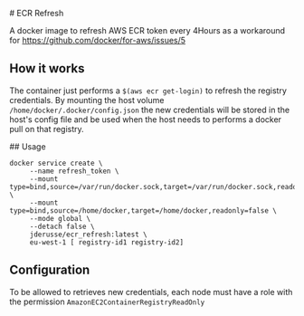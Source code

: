 # ECR Refresh

A docker image to refresh AWS ECR token every 4Hours as a workaround
for https://github.com/docker/for-aws/issues/5

## How it works

The container just performs a `$(aws ecr get-login)` to refresh the registry
credentials.
By mounting the host volume `/home/docker/.docker/config.json` the new
credentials will be stored in the host's config file and be used when the host
needs to performs a docker pull on that registry.

## Usage

```
docker service create \
     --name refresh_token \
     --mount type=bind,source=/var/run/docker.sock,target=/var/run/docker.sock,readonly=false \
     --mount type=bind,source=/home/docker,target=/home/docker,readonly=false \
     --mode global \
     --detach false \
     jderusse/ecr_refresh:latest \
     eu-west-1 [ registry-id1 registry-id2]
```

## Configuration

To be allowed to retrieves new credentials, each node must have a role with
the permission `AmazonEC2ContainerRegistryReadOnly`
